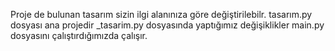 Proje de bulunan tasarım sizin ilgi alanınıza göre değiştirilebilr. tasarım.py dosyası ana projedir _tasarim.py dosyasında yaptığımız değişiklikler main.py dosyasını çalıştırdığımızda çalışır.
